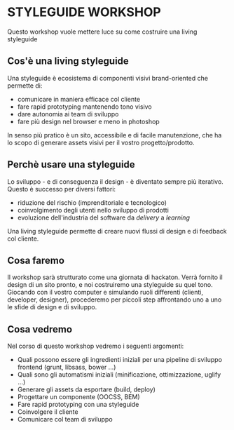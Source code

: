 STYLEGUIDE WORKSHOP
===================

Questo workshop vuole mettere luce su come costruire una living styleguide

## Cos'è una living styleguide

Una styleguide è ecosistema di componenti visivi brand-oriented che permette di:
- comunicare in maniera efficace col cliente
- fare rapid prototyping mantenendo tono visivo
- dare autonomia ai team di sviluppo
- fare più design nel browser e meno in photoshop

In senso più pratico è un sito, accessibile e di facile manutenzione, che ha lo scopo di generare assets visivi per il vostro progetto/prodotto.

## Perchè usare una styleguide

Lo sviluppo - e di conseguenza il design - è diventato sempre più iterativo.
Questo è successo per diversi fattori: 
- riduzione del rischio (imprenditoriale e tecnologico)
- coinvolgimento degli utenti nello sviluppo di prodotti
- evoluzione dell'industria del software da *delivery* a *learning*

Una living styleguide permette di creare nuovi flussi di design e di feedback col cliente.

## Cosa faremo

Il workshop sarà strutturato come una giornata di hackaton.
Verrà fornito il design di un sito pronto, e noi costruiremo una styleguide su quel tono. 
Giocando con il vostro computer e simulando ruoli differenti (clienti, developer, designer), procederemo per piccoli step affrontando uno a uno le sfide di design e di sviluppo.

## Cosa vedremo

Nel corso di questo workshop vedremo i seguenti argomenti:
- Quali possono essere gli ingredienti iniziali per una pipeline di sviluppo frontend (grunt, libsass, bower ...)
- Quali sono gli automatismi iniziali (minificazione, ottimizzazione, uglify ...)
- Generare gli assets da esportare (build, deploy)
- Progettare un componente (OOCSS, BEM)
- Fare rapid prototyping con una styleguide
- Coinvolgere il cliente
- Comunicare col team di sviluppo